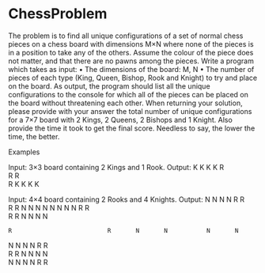 # ChessProblem
The problem is to find all unique configurations of a set of normal chess pieces on a chess board with dimensions M×N where none of the pieces is in a position to take any of the others. Assume the colour of the piece does not matter, and that there are no pawns among the pieces.
Write a program which takes as input:
•	The dimensions of the board: M, N
•	The number of pieces of each type (King, Queen, Bishop, Rook and Knight) to try and place on the board.
As output, the program should list all the unique configurations to the console for which all of the pieces can be placed on the board without threatening each other.
When returning your solution, please provide with your answer the total number of unique configurations for a 7×7 board with 2 Kings, 2 Queens, 2 Bishops and 1 Knight. Also provide the time it took to get the final score. Needless to say, the lower the time, the better.





Examples

Input: 3×3 board containing 2 Kings and 1 Rook.
Output:
K	 	K		K	 	 		 	 	K		 	R	 
 	 	 		 	 	R		R	 	 		 	 	 
 	R	 		K	 	 		 	 	K		K	 	K
 

Input: 4×4 board containing 2 Rooks and 4 Knights.
Output:
 	N	 	N		 	N	 	N		R	 	 	 		 	 	R	 
 	 	R	 		R	 	 	 		 	N	 	N		 	N	 	N
 	N	 	N		 	N	 	N		 	 	R	 		R	 	 	 
R	 	 	 		 	 	R	 		 	N	 	N		 	N	 	N
																		
 	R	 	 		 	 	 	R		N	 	N	 		N	 	N	 
N	 	N	 		N	 	N	 		 	 	 	R		 	R	 	 
 	 	 	R		 	R	 	 		N	 	N	 		N	 	N	 
N	 	N	 		N	 	N	 		 	R	 	 		 	 	 	R

